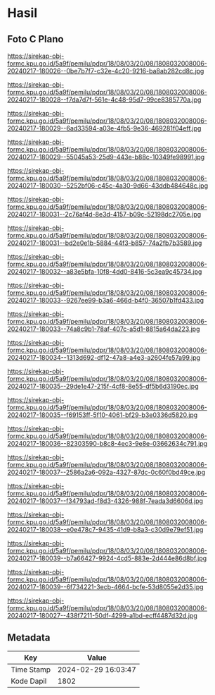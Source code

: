 # Hasil

## Foto C Plano

https://sirekap-obj-formc.kpu.go.id/5a9f/pemilu/pdpr/18/08/03/20/08/1808032008006-20240217-180026--0be7b7f7-c32e-4c20-9216-ba8ab282cd8c.jpg

https://sirekap-obj-formc.kpu.go.id/5a9f/pemilu/pdpr/18/08/03/20/08/1808032008006-20240217-180028--f7da7d7f-561e-4c48-95d7-99ce8385770a.jpg

https://sirekap-obj-formc.kpu.go.id/5a9f/pemilu/pdpr/18/08/03/20/08/1808032008006-20240217-180029--6ad33594-a03e-4fb5-9e36-469281f04eff.jpg

https://sirekap-obj-formc.kpu.go.id/5a9f/pemilu/pdpr/18/08/03/20/08/1808032008006-20240217-180029--55045a53-25d9-443e-b88c-10349fe98991.jpg

https://sirekap-obj-formc.kpu.go.id/5a9f/pemilu/pdpr/18/08/03/20/08/1808032008006-20240217-180030--5252bf06-c45c-4a30-9d66-43ddb484648c.jpg

https://sirekap-obj-formc.kpu.go.id/5a9f/pemilu/pdpr/18/08/03/20/08/1808032008006-20240217-180031--2c76af4d-8e3d-4157-b09c-52198dc2705e.jpg

https://sirekap-obj-formc.kpu.go.id/5a9f/pemilu/pdpr/18/08/03/20/08/1808032008006-20240217-180031--bd2e0e1b-5884-44f3-b857-74a2fb7b3589.jpg

https://sirekap-obj-formc.kpu.go.id/5a9f/pemilu/pdpr/18/08/03/20/08/1808032008006-20240217-180032--a83e5bfa-10f8-4dd0-8416-5c3ea9c45734.jpg

https://sirekap-obj-formc.kpu.go.id/5a9f/pemilu/pdpr/18/08/03/20/08/1808032008006-20240217-180033--9267ee99-b3a6-466d-b4f0-36507b1fd433.jpg

https://sirekap-obj-formc.kpu.go.id/5a9f/pemilu/pdpr/18/08/03/20/08/1808032008006-20240217-180033--74a8c9b1-78af-407c-a5d1-8815a64da223.jpg

https://sirekap-obj-formc.kpu.go.id/5a9f/pemilu/pdpr/18/08/03/20/08/1808032008006-20240217-180034--1313d692-df12-47a8-a4e3-a2604fe57a99.jpg

https://sirekap-obj-formc.kpu.go.id/5a9f/pemilu/pdpr/18/08/03/20/08/1808032008006-20240217-180035--29de1e47-215f-4cf8-8e55-df5b6d3190ec.jpg

https://sirekap-obj-formc.kpu.go.id/5a9f/pemilu/pdpr/18/08/03/20/08/1808032008006-20240217-180035--f69153ff-5f10-4061-bf29-b3e0336d5820.jpg

https://sirekap-obj-formc.kpu.go.id/5a9f/pemilu/pdpr/18/08/03/20/08/1808032008006-20240217-180036--82303590-b8c8-4ec3-9e8e-03662634c791.jpg

https://sirekap-obj-formc.kpu.go.id/5a9f/pemilu/pdpr/18/08/03/20/08/1808032008006-20240217-180037--2586a2a6-092a-4327-87dc-0c60f0bd49ce.jpg

https://sirekap-obj-formc.kpu.go.id/5a9f/pemilu/pdpr/18/08/03/20/08/1808032008006-20240217-180037--f34793ad-f8d3-4326-988f-7eada3d6606d.jpg

https://sirekap-obj-formc.kpu.go.id/5a9f/pemilu/pdpr/18/08/03/20/08/1808032008006-20240217-180038--e0e478c7-9435-41d9-b8a3-c30d9e79ef51.jpg

https://sirekap-obj-formc.kpu.go.id/5a9f/pemilu/pdpr/18/08/03/20/08/1808032008006-20240217-180039--b7a66427-9924-4cd5-883e-2d444e86d8bf.jpg

https://sirekap-obj-formc.kpu.go.id/5a9f/pemilu/pdpr/18/08/03/20/08/1808032008006-20240217-180039--6f734221-3ecb-4664-bcfe-53d8055e2d35.jpg

https://sirekap-obj-formc.kpu.go.id/5a9f/pemilu/pdpr/18/08/03/20/08/1808032008006-20240217-180027--438f7211-50df-4299-a1bd-ecff4487d32d.jpg


## Metadata

| Key        | Value               |
| ---------- | ------------------- |
| Time Stamp | 2024-02-29 16:03:47 |
| Kode Dapil | 1802                |



